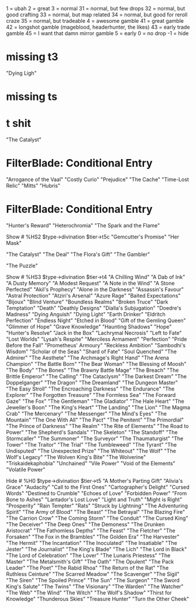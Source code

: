 1 = ubah
2 = great
3 = normal
31 = normal, but few drops
32 = normal, but good crafting
33 = normal, but map related
34 = normal, but good for reroll craze
35 = normal, but tradeable
4 = awesome gamble
41 = great gamble
42 = longshot gamble (mageblood, headerhunter, the likes)
43 = early trade gamble
45 = I want that damn mirror gamble
5 = early
0 = no drop
-1 = hide

# missing t3

"Dying Ligh"

# missing ts

# t shit

"The Catalyst"

# FilterBlade: Conditional Entry

"Arrogance of the Vaal"
"Costly Curio"
"Prejudice"
"The Cache"
"Time-Lost Relic"
"Mitts"
"Hubris"

# FilterBlade: Conditional Entry

"Hunter's Reward"
"Heterochromia"
"The Spark and the Flame"

Show # %HS2 $type->divination $tier->t5c
"Gemcutter's Promise"
"Her Mask"

"The Catalyst"
"The Deal"
"The Flora's Gift"
"The Gambler"

"The Puzzle"

Show # %HS3 $type->divination $tier->t4
"A Chilling Wind"
"A Dab of Ink"
"A Dusty Memory"
"A Modest Request"
"A Note in the Wind"
"A Stone Perfected"
"Akil's Prophecy"
"Alone in the Darkness"
"Assassin's Favour"
"Astral Protection"
"Atziri's Arsenal"
"Azure Rage"
"Baited Expectations"
"Bijoux"
"Blind Venture"
"Boundless Realms"
"Broken Truce"
"Dark Temptation"
"Death"
"Deathly Designs"
"Dialla's Subjugation"
"Doedre's Madness"
"Dying Anguish"
"Dying Light"
"Earth Drinker"
"Eldritch Perfection"
"Endless Night"
"Etched in Blood"
"Gift of the Gemling Queen"
"Glimmer of Hope"
"Grave Knowledge"
"Haunting Shadows"
"Hope"
"Hunter's Resolve"
"Jack in the Box"
"Lachrymal Necrosis"
"Left to Fate"
"Lost Worlds"
"Lysah's Respite"
"Merciless Armament"
"Perfection"
"Pride Before the Fall"
"Prometheus' Armoury"
"Reckless Ambition"
"Sambodhi's Wisdom"
"Scholar of the Seas"
"Shard of Fate"
"Soul Quenched"
"The Admirer"
"The Aesthete"
"The Archmage's Right Hand"
"The Arena Champion"
"The Battle Born"
"The Bear Woman"
"The Blessing of Moosh"
"The Body"
"The Bones"
"The Brawny Battle Mage"
"The Breach"
"The Brittle Emperor"
"The Calling"
"The Cataclysm"
"The Darkest Dream"
"The Doppelganger"
"The Dragon"
"The Dreamland"
"The Dungeon Master"
"The Easy Stroll"
"The Encroaching Darkness"
"The Endurance"
"The Explorer"
"The Forgotten Treasure"
"The Formless Sea"
"The Forward Gaze"
"The Fox"
"The Gentleman"
"The Gladiator"
"The Hale Heart"
"The Jeweller's Boon"
"The King's Heart"
"The Landing"
"The Lion"
"The Magma Crab"
"The Mercenary"
"The Messenger"
"The Mind's Eyes"
"The Mountain"
"The One With All"
"The Pact"
"The Penitent"
"The Primordial"
"The Prince of Darkness"
"The Realm"
"The Rite of Elements"
"The Road to Power"
"The Shepherd's Sandals"
"The Skeleton"
"The Standoff"
"The Stormcaller"
"The Summoner"
"The Surveyor"
"The Thaumaturgist"
"The Tower"
"The Traitor"
"The Trial"
"The Tumbleweed"
"The Tyrant"
"The Undisputed"
"The Unexpected Prize"
"The Whiteout"
"The Wolf"
"The Wolf's Legacy"
"The Wolven King's Bite"
"The Wolverine"
"Triskaidekaphobia"
"Unchained"
"Vile Power"
"Void of the Elements"
"Volatile Power"

Hide # %H0 $type->divination $tier->t5
"A Mother's Parting Gift"
"Alivia's Grace"
"Audacity"
"Call to the First Ones"
"Cartographer's Delight"
"Cursed Words"
"Destined to Crumble"
"Echoes of Love"
"Forbidden Power"
"From Bone to Ashes"
"Lantador's Lost Love"
"Light and Truth"
"Might is Right"
"Prosperity"
"Rain Tempter"
"Rats"
"Struck by Lightning"
"The Adventuring Spirit"
"The Army of Blood"
"The Beast"
"The Betrayal"
"The Blazing Fire"
"The Carrion Crow"
"The Coming Storm"
"The Conduit"
"The Cursed King"
"The Deceiver"
"The Deep Ones"
"The Demoness"
"The Drunken Aristocrat"
"The Fathomless Depths"
"The Feast"
"The Fletcher"
"The Forsaken"
"The Fox in the Brambles"
"The Golden Era"
"The Harvester"
"The Hermit"
"The Incantation"
"The Inoculated"
"The Insatiable"
"The Jester"
"The Journalist"
"The King's Blade"
"The Lich"
"The Lord in Black"
"The Lord of Celebration"
"The Lover"
"The Lunaris Priestess"
"The Master"
"The Metalsmith's Gift"
"The Oath"
"The Opulent"
"The Pack Leader"
"The Poet"
"The Rabid Rhoa"
"The Return of the Rat"
"The Ruthless Ceinture"
"The Scarred Meadow"
"The Scavenger"
"The Sigil"
"The Siren"
"The Spoiled Prince"
"The Sun"
"The Surgeon"
"The Sword King's Salute"
"The Twins"
"The Visionary"
"The Warden"
"The Watcher"
"The Web"
"The Wind"
"The Witch"
"The Wolf's Shadow"
"Thirst for Knowledge"
"Thunderous Skies"
"Treasure Hunter"
"Turn the Other Cheek"
